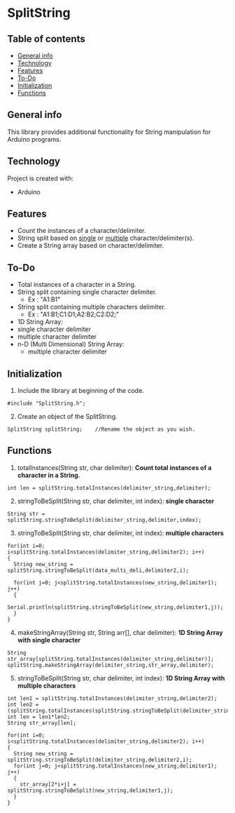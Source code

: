 # SplitString

## Table of contents
* [General info](#general-info)
* [Technology](#technology)
* [Features](#features)
* [To-Do](#to-Do)
* [Initialization](#initialization)
* [Functions](#functions)

## General info
This library provides additional functionality for String manipulation for Arduino programs.

## Technology
Project is created with:
* Arduino

## Features
* Count the instances of a character/delimiter.
* String split based on <ins>single</ins> or <ins>multiple</ins> character/delimiter(s).
* Create a String array based on character/delimiter.

## To-Do
* Total instances of a character in a String.
* String split containing single character delimiter.
  * Ex : "A1:B1"
* String split containing multiple characters delimiter.
  * Ex : "A1:B1;C1:D1;A2:B2;C2:D2;"
* 1D String Array:
 * single character delimiter
 * multiple character delimiter
* n-D (Multi Dimensional) String Array:
  * multiple character delimiter

## Initialization
1. Include the library at beginning of the code.
```
#include "SplitString.h";
```
2. Create an object of the SplitString.
```
SplitString splitString;    //Rename the object as you wish.
```

## Functions
1. totalInstances(String str, char delimiter): <b>Count total instances of a character in a String.</b>
```
int len = splitString.totalInstances(delimiter_string,delimiter);
```
2. stringToBeSplit(String str, char delimiter, int index): <b>single character</b>
```
String str = splitString.stringToBeSplit(delimiter_string,delimiter,index);
```
3. stringToBeSplit(String str, char delimiter, int index): <b>multiple characters</b>
```
for(int i=0; i<splitString.totalInstances(delimiter_string,delimiter2); i++)
{
  String new_string = splitString.stringToBeSplit(data_multi_deli,delimiter2,i);

  for(int j=0; j<splitString.totalInstances(new_string,delimiter1); j++)
  {
    Serial.println(splitString.stringToBeSplit(new_string,delimiter1,j));
  }
}
```
4. makeStringArray(String str, String arr[], char delimiter): <b>1D String Array with single character</b>
```
String str_array[splitString.totalInstances(delimiter_string,delimiter)];  
splitString.makeStringArray(delimiter_string,str_array,delimiter);  
```
5. stringToBeSplit(String str, char delimiter, int index): <b>1D String Array with multiple characters</b>
```
int len1 = splitString.totalInstances(delimiter_string,delimiter2);
int len2 = (splitString.totalInstances(splitString.stringToBeSplit(delimiter_string,delimiter2,0),delimiter1));
int len = len1*len2;
String str_array[len];
```
```
for(int i=0; i<splitString.totalInstances(delimiter_string,delimiter2); i++)
{
  String new_string = splitString.stringToBeSplit(delimiter_string,delimiter2,i);
  for(int j=0; j<splitString.totalInstances(new_string,delimiter1); j++)
  {
    str_array[2*i+j] = splitString.stringToBeSplit(new_string,delimiter1,j);
  }
}
```
